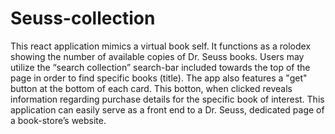 # Seuss-collection
This react application mimics a virtual book self.
It functions as a rolodex showing the number of available copies of Dr. Seuss books. 
Users may utilize the “search collection” search-bar included towards the top of the page in order to find specific books (title).
The app also features a "get" button at the bottom of each card. This botton, when clicked reveals information regarding purchase details for the specific book of interest. 
This application can easily serve as a front end to a Dr. Seuss, dedicated page of a book-store’s website.
